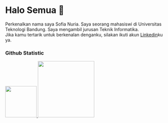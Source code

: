 # Halo Semua 👋
Perkenalkan nama saya Sofia Nuria.
Saya seorang mahasiswi di Universitas Teknologi Bandung.
Saya mengambil jurusan Teknik Informatika.<br>
Jika kamu tertarik untuk berkenalan denganku, silakan ikuti akun [Linkedin](https://www.linkedin.com/in/sofia-nuria-7a7406292)ku ya.

### Github Statistic
<p align="left">
<a href="https://github.com/sffnraa">
  <img height="100em" src="https://github-readme-stats-eight-theta.vercel.app/api?username=sffnraa&show_icons=true&theme=algolia&include_all_commits=true&count_private=true"/>
  <img height="180em" src="https://github-readme-stats-eight-theta.vercel.app/api/top-langs/?username=sffnraa&layout=compact&theme=algolia"/>
</a>
</p>
